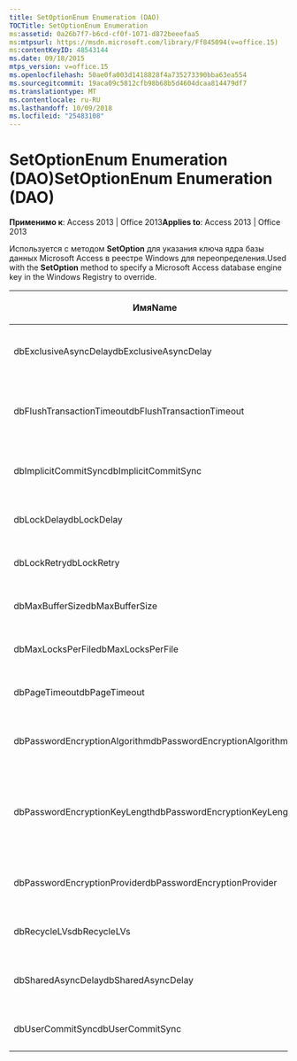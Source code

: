 ```yaml
---
title: SetOptionEnum Enumeration (DAO)
TOCTitle: SetOptionEnum Enumeration
ms:assetid: 0a26b7f7-b6cd-cf0f-1071-d872beeefaa5
ms:mtpsurl: https://msdn.microsoft.com/library/Ff845094(v=office.15)
ms:contentKeyID: 48543144
ms.date: 09/18/2015
mtps_version: v=office.15
ms.openlocfilehash: 50ae0fa003d1418828f4a735273390bba63ea554
ms.sourcegitcommit: 19aca09c5812cfb98b68b5d4604dcaa814479df7
ms.translationtype: MT
ms.contentlocale: ru-RU
ms.lasthandoff: 10/09/2018
ms.locfileid: "25483108"
---
```

# <a name="setoptionenum-enumeration-dao"></a><span data-ttu-id="e3ad8-102">SetOptionEnum Enumeration (DAO)</span><span class="sxs-lookup"><span data-stu-id="e3ad8-102">SetOptionEnum Enumeration (DAO)</span></span>


<span data-ttu-id="e3ad8-103">**Применимо к**: Access 2013 | Office 2013</span><span class="sxs-lookup"><span data-stu-id="e3ad8-103">**Applies to**: Access 2013 | Office 2013</span></span>

<span data-ttu-id="e3ad8-104">Используется с методом **SetOption** для указания ключа ядра базы данных Microsoft Access в реестре Windows для переопределения.</span><span class="sxs-lookup"><span data-stu-id="e3ad8-104">Used with the **SetOption** method to specify a Microsoft Access database engine key in the Windows Registry to override.</span></span>

<table>
<colgroup>
<col style="width: 33%" />
<col style="width: 33%" />
<col style="width: 33%" />
</colgroup>
<thead>
<tr class="header">
<th><p><span data-ttu-id="e3ad8-105">Имя</span><span class="sxs-lookup"><span data-stu-id="e3ad8-105">Name</span></span></p></th>
<th><p><span data-ttu-id="e3ad8-106">Значение</span><span class="sxs-lookup"><span data-stu-id="e3ad8-106">Value</span></span></p></th>
<th><p><span data-ttu-id="e3ad8-107">Описание</span><span class="sxs-lookup"><span data-stu-id="e3ad8-107">Description</span></span></p></th>
</tr>
</thead>
<tbody>
<tr class="odd">
<td><p><span data-ttu-id="e3ad8-108">dbExclusiveAsyncDelay</span><span class="sxs-lookup"><span data-stu-id="e3ad8-108">dbExclusiveAsyncDelay</span></span></p></td>
<td><p><span data-ttu-id="e3ad8-109">60</span><span class="sxs-lookup"><span data-stu-id="e3ad8-109">60</span></span></p></td>
<td><p><span data-ttu-id="e3ad8-110">Ключ ExclusiveAsyncDelay.</span><span class="sxs-lookup"><span data-stu-id="e3ad8-110">The ExclusiveAsyncDelay key.</span></span></p></td>
</tr>
<tr class="even">
<td><p><span data-ttu-id="e3ad8-111">dbFlushTransactionTimeout</span><span class="sxs-lookup"><span data-stu-id="e3ad8-111">dbFlushTransactionTimeout</span></span></p></td>
<td><p><span data-ttu-id="e3ad8-112">66</span><span class="sxs-lookup"><span data-stu-id="e3ad8-112">66</span></span></p></td>
<td><p><span data-ttu-id="e3ad8-113">Ключ FlushTransactionTimeout.</span><span class="sxs-lookup"><span data-stu-id="e3ad8-113">The FlushTransactionTimeout key.</span></span></p></td>
</tr>
<tr class="odd">
<td><p><span data-ttu-id="e3ad8-114">dbImplicitCommitSync</span><span class="sxs-lookup"><span data-stu-id="e3ad8-114">dbImplicitCommitSync</span></span></p></td>
<td><p><span data-ttu-id="e3ad8-115">59</span><span class="sxs-lookup"><span data-stu-id="e3ad8-115">59</span></span></p></td>
<td><p><span data-ttu-id="e3ad8-116">Ключ ImplicitCommitSync.</span><span class="sxs-lookup"><span data-stu-id="e3ad8-116">The ImplicitCommitSync key.</span></span></p></td>
</tr>
<tr class="even">
<td><p><span data-ttu-id="e3ad8-117">dbLockDelay</span><span class="sxs-lookup"><span data-stu-id="e3ad8-117">dbLockDelay</span></span></p></td>
<td><p><span data-ttu-id="e3ad8-118">63</span><span class="sxs-lookup"><span data-stu-id="e3ad8-118">63</span></span></p></td>
<td><p><span data-ttu-id="e3ad8-119">Ключ LockDelay.</span><span class="sxs-lookup"><span data-stu-id="e3ad8-119">The LockDelay key.</span></span></p></td>
</tr>
<tr class="odd">
<td><p><span data-ttu-id="e3ad8-120">dbLockRetry</span><span class="sxs-lookup"><span data-stu-id="e3ad8-120">dbLockRetry</span></span></p></td>
<td><p><span data-ttu-id="e3ad8-121">57</span><span class="sxs-lookup"><span data-stu-id="e3ad8-121">57</span></span></p></td>
<td><p><span data-ttu-id="e3ad8-122">Ключ LockRetry.</span><span class="sxs-lookup"><span data-stu-id="e3ad8-122">The LockRetry key.</span></span></p></td>
</tr>
<tr class="even">
<td><p><span data-ttu-id="e3ad8-123">dbMaxBufferSize</span><span class="sxs-lookup"><span data-stu-id="e3ad8-123">dbMaxBufferSize</span></span></p></td>
<td><p><span data-ttu-id="e3ad8-124">8</span><span class="sxs-lookup"><span data-stu-id="e3ad8-124">8</span></span></p></td>
<td><p><span data-ttu-id="e3ad8-125">Ключ MaxBufferSize.</span><span class="sxs-lookup"><span data-stu-id="e3ad8-125">The MaxBufferSize key.</span></span></p></td>
</tr>
<tr class="odd">
<td><p><span data-ttu-id="e3ad8-126">dbMaxLocksPerFile</span><span class="sxs-lookup"><span data-stu-id="e3ad8-126">dbMaxLocksPerFile</span></span></p></td>
<td><p><span data-ttu-id="e3ad8-127">62</span><span class="sxs-lookup"><span data-stu-id="e3ad8-127">62</span></span></p></td>
<td><p><span data-ttu-id="e3ad8-128">Ключ MaxLocksPerFile.</span><span class="sxs-lookup"><span data-stu-id="e3ad8-128">The MaxLocksPerFile key.</span></span></p></td>
</tr>
<tr class="even">
<td><p><span data-ttu-id="e3ad8-129">dbPageTimeout</span><span class="sxs-lookup"><span data-stu-id="e3ad8-129">dbPageTimeout</span></span></p></td>
<td><p><span data-ttu-id="e3ad8-130">6</span><span class="sxs-lookup"><span data-stu-id="e3ad8-130">6</span></span></p></td>
<td><p><span data-ttu-id="e3ad8-131">Ключ PageTimeout.</span><span class="sxs-lookup"><span data-stu-id="e3ad8-131">The PageTimeout key.</span></span></p></td>
</tr>
<tr class="odd">
<td><p><span data-ttu-id="e3ad8-132">dbPasswordEncryptionAlgorithm</span><span class="sxs-lookup"><span data-stu-id="e3ad8-132">dbPasswordEncryptionAlgorithm</span></span></p></td>
<td><p><span data-ttu-id="e3ad8-133">81</span><span class="sxs-lookup"><span data-stu-id="e3ad8-133">81</span></span></p></td>
<td><p><span data-ttu-id="e3ad8-134">Имя алгоритма шифрования.</span><span class="sxs-lookup"><span data-stu-id="e3ad8-134">The name of the encryption algorithm.</span></span></p></td>
</tr>
<tr class="even">
<td><p><span data-ttu-id="e3ad8-135">dbPasswordEncryptionKeyLength</span><span class="sxs-lookup"><span data-stu-id="e3ad8-135">dbPasswordEncryptionKeyLength</span></span></p></td>
<td><p><span data-ttu-id="e3ad8-136">82</span><span class="sxs-lookup"><span data-stu-id="e3ad8-136">82</span></span></p></td>
<td><p><span data-ttu-id="e3ad8-137">Длина ключа шифрования.</span><span class="sxs-lookup"><span data-stu-id="e3ad8-137">The encryption key length.</span></span> <span data-ttu-id="e3ad8-138">Должен быть нескольких 8, начиная с 40.</span><span class="sxs-lookup"><span data-stu-id="e3ad8-138">Must be a multiple of 8, starting at 40.</span></span></p></td>
</tr>
<tr class="odd">
<td><p><span data-ttu-id="e3ad8-139">dbPasswordEncryptionProvider</span><span class="sxs-lookup"><span data-stu-id="e3ad8-139">dbPasswordEncryptionProvider</span></span></p></td>
<td><p><span data-ttu-id="e3ad8-140">80</span><span class="sxs-lookup"><span data-stu-id="e3ad8-140">80</span></span></p></td>
<td><p><span data-ttu-id="e3ad8-141">Имя поставщика шифрования.</span><span class="sxs-lookup"><span data-stu-id="e3ad8-141">The name of the encryption provider.</span></span></p></td>
</tr>
<tr class="even">
<td><p><span data-ttu-id="e3ad8-142">dbRecycleLVs</span><span class="sxs-lookup"><span data-stu-id="e3ad8-142">dbRecycleLVs</span></span></p></td>
<td><p><span data-ttu-id="e3ad8-143">65</span><span class="sxs-lookup"><span data-stu-id="e3ad8-143">65</span></span></p></td>
<td><p><span data-ttu-id="e3ad8-144">Ключ RecycleLVs.</span><span class="sxs-lookup"><span data-stu-id="e3ad8-144">The RecycleLVs key.</span></span></p></td>
</tr>
<tr class="odd">
<td><p><span data-ttu-id="e3ad8-145">dbSharedAsyncDelay</span><span class="sxs-lookup"><span data-stu-id="e3ad8-145">dbSharedAsyncDelay</span></span></p></td>
<td><p><span data-ttu-id="e3ad8-146">61</span><span class="sxs-lookup"><span data-stu-id="e3ad8-146">61</span></span></p></td>
<td><p><span data-ttu-id="e3ad8-147">Ключ SharedAsyncDelay.</span><span class="sxs-lookup"><span data-stu-id="e3ad8-147">The SharedAsyncDelay key.</span></span></p></td>
</tr>
<tr class="even">
<td><p><span data-ttu-id="e3ad8-148">dbUserCommitSync</span><span class="sxs-lookup"><span data-stu-id="e3ad8-148">dbUserCommitSync</span></span></p></td>
<td><p><span data-ttu-id="e3ad8-149">58</span><span class="sxs-lookup"><span data-stu-id="e3ad8-149">58</span></span></p></td>
<td><p><span data-ttu-id="e3ad8-150">Ключ UserCommitSync.</span><span class="sxs-lookup"><span data-stu-id="e3ad8-150">The UserCommitSync key.</span></span></p></td>
</tr>
</tbody>
</table>

